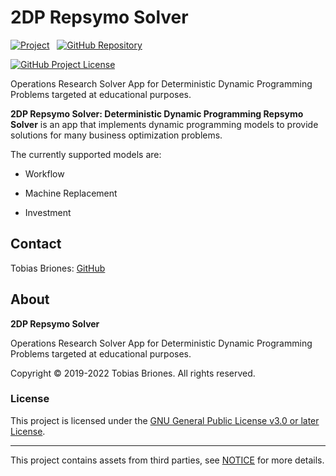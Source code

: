 # 2DP Repsymo Solver

[![Project](https://raw.githubusercontent.com/repsymo/2dp-repsymo-solver/static/badge.svg)](https://repsymo.com)
&nbsp;
[![GitHub Repository](https://img.shields.io/static/v1?label=GITHUB&message=REPOSITORY&labelColor=555&color=0277bd&style=for-the-badge&logo=GITHUB)](https://github.com/repsymo/2dp-repsymo-solver)

[![GitHub Project License](https://img.shields.io/github/license/repsymo/2dp-repsymo-solver.svg?style=flat-square)](https://github.com/repsymo/2dp-repsymo-solver/blob/main/LICENSE)

Operations Research Solver App for Deterministic Dynamic Programming Problems
targeted at educational purposes.

**2DP Repsymo Solver: Deterministic Dynamic Programming Repsymo Solver** is an
app that implements dynamic programming models to provide solutions for many
business optimization problems.

The currently supported models are:

- Workflow

- Machine Replacement

- Investment

## Contact

Tobias Briones: [GitHub](https://github.com/tobiasbriones)

## About

**2DP Repsymo Solver**

Operations Research Solver App for Deterministic Dynamic Programming Problems
targeted at educational purposes.

Copyright © 2019-2022 Tobias Briones. All rights reserved.

### License

This project is licensed under
the [GNU General Public License v3.0 or later License](LICENSE).

---

This project contains assets from third parties, see [NOTICE](NOTICE.md) for 
more details.

